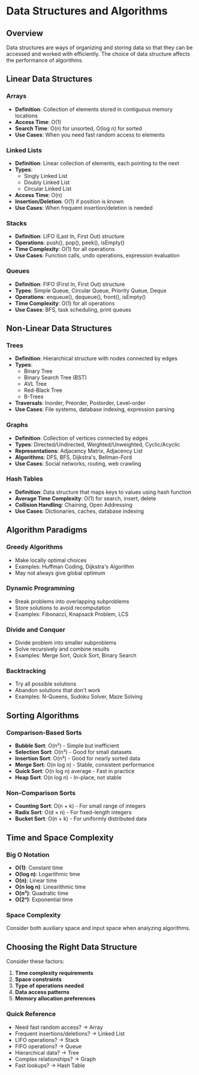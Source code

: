 # Data Structures and Algorithms

## Overview

Data structures are ways of organizing and storing data so that they can be accessed and worked with efficiently. The choice of data structure affects the performance of algorithms.

## Linear Data Structures

### Arrays
- **Definition**: Collection of elements stored in contiguous memory locations
- **Access Time**: O(1)
- **Search Time**: O(n) for unsorted, O(log n) for sorted
- **Use Cases**: When you need fast random access to elements

### Linked Lists
- **Definition**: Linear collection of elements, each pointing to the next
- **Types**: 
  - Singly Linked List
  - Doubly Linked List
  - Circular Linked List
- **Access Time**: O(n)
- **Insertion/Deletion**: O(1) if position is known
- **Use Cases**: When frequent insertion/deletion is needed

### Stacks
- **Definition**: LIFO (Last In, First Out) structure
- **Operations**: push(), pop(), peek(), isEmpty()
- **Time Complexity**: O(1) for all operations
- **Use Cases**: Function calls, undo operations, expression evaluation

### Queues
- **Definition**: FIFO (First In, First Out) structure
- **Types**: Simple Queue, Circular Queue, Priority Queue, Deque
- **Operations**: enqueue(), dequeue(), front(), isEmpty()
- **Time Complexity**: O(1) for all operations
- **Use Cases**: BFS, task scheduling, print queues

## Non-Linear Data Structures

### Trees
- **Definition**: Hierarchical structure with nodes connected by edges
- **Types**:
  - Binary Tree
  - Binary Search Tree (BST)
  - AVL Tree
  - Red-Black Tree
  - B-Trees
- **Traversals**: Inorder, Preorder, Postorder, Level-order
- **Use Cases**: File systems, database indexing, expression parsing

### Graphs
- **Definition**: Collection of vertices connected by edges
- **Types**: Directed/Undirected, Weighted/Unweighted, Cyclic/Acyclic
- **Representations**: Adjacency Matrix, Adjacency List
- **Algorithms**: DFS, BFS, Dijkstra's, Bellman-Ford
- **Use Cases**: Social networks, routing, web crawling

### Hash Tables
- **Definition**: Data structure that maps keys to values using hash function
- **Average Time Complexity**: O(1) for search, insert, delete
- **Collision Handling**: Chaining, Open Addressing
- **Use Cases**: Dictionaries, caches, database indexing

## Algorithm Paradigms

### Greedy Algorithms
- Make locally optimal choices
- Examples: Huffman Coding, Dijkstra's Algorithm
- May not always give global optimum

### Dynamic Programming
- Break problems into overlapping subproblems
- Store solutions to avoid recomputation
- Examples: Fibonacci, Knapsack Problem, LCS

### Divide and Conquer
- Divide problem into smaller subproblems
- Solve recursively and combine results
- Examples: Merge Sort, Quick Sort, Binary Search

### Backtracking
- Try all possible solutions
- Abandon solutions that don't work
- Examples: N-Queens, Sudoku Solver, Maze Solving

## Sorting Algorithms

### Comparison-Based Sorts
- **Bubble Sort**: O(n²) - Simple but inefficient
- **Selection Sort**: O(n²) - Good for small datasets
- **Insertion Sort**: O(n²) - Good for nearly sorted data
- **Merge Sort**: O(n log n) - Stable, consistent performance
- **Quick Sort**: O(n log n) average - Fast in practice
- **Heap Sort**: O(n log n) - In-place, not stable

### Non-Comparison Sorts
- **Counting Sort**: O(n + k) - For small range of integers
- **Radix Sort**: O(d × n) - For fixed-length integers
- **Bucket Sort**: O(n + k) - For uniformly distributed data

## Time and Space Complexity

### Big O Notation
- **O(1)**: Constant time
- **O(log n)**: Logarithmic time
- **O(n)**: Linear time
- **O(n log n)**: Linearithmic time
- **O(n²)**: Quadratic time
- **O(2ⁿ)**: Exponential time

### Space Complexity
Consider both auxiliary space and input space when analyzing algorithms.

## Choosing the Right Data Structure

Consider these factors:
1. **Time complexity requirements**
2. **Space constraints**
3. **Type of operations needed**
4. **Data access patterns**
5. **Memory allocation preferences**

### Quick Reference
- Need fast random access? → Array
- Frequent insertions/deletions? → Linked List
- LIFO operations? → Stack
- FIFO operations? → Queue
- Hierarchical data? → Tree
- Complex relationships? → Graph
- Fast lookups? → Hash Table